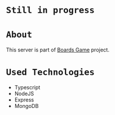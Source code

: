 # `Still in progress`

# `About`

This server is part of [Boards Game](https://github.com/MilyB33/BoardsGame-Expo) project.

# `Used Technologies`

- Typescript
- NodeJS
- Express
- MongoDB
